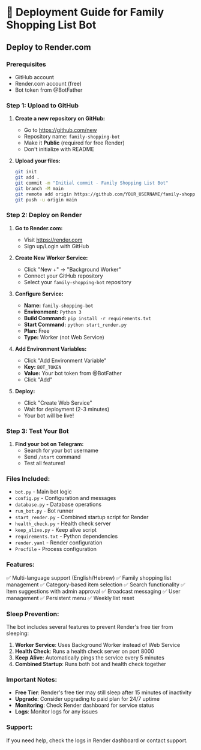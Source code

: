 # 🚀 Deployment Guide for Family Shopping List Bot

## Deploy to Render.com

### Prerequisites
- GitHub account
- Render.com account (free)
- Bot token from @BotFather

### Step 1: Upload to GitHub

1. **Create a new repository on GitHub:**
   - Go to https://github.com/new
   - Repository name: `family-shopping-bot`
   - Make it **Public** (required for free Render)
   - Don't initialize with README

2. **Upload your files:**
   ```bash
   git init
   git add .
   git commit -m "Initial commit - Family Shopping List Bot"
   git branch -M main
   git remote add origin https://github.com/YOUR_USERNAME/family-shopping-bot.git
   git push -u origin main
   ```

### Step 2: Deploy on Render

1. **Go to Render.com:**
   - Visit https://render.com
   - Sign up/Login with GitHub

2. **Create New Worker Service:**
   - Click "New +" → "Background Worker"
   - Connect your GitHub repository
   - Select your `family-shopping-bot` repository

3. **Configure Service:**
   - **Name:** `family-shopping-bot`
   - **Environment:** `Python 3`
   - **Build Command:** `pip install -r requirements.txt`
   - **Start Command:** `python start_render.py`
   - **Plan:** Free
   - **Type:** Worker (not Web Service)

4. **Add Environment Variables:**
   - Click "Add Environment Variable"
   - **Key:** `BOT_TOKEN`
   - **Value:** Your bot token from @BotFather
   - Click "Add"

5. **Deploy:**
   - Click "Create Web Service"
   - Wait for deployment (2-3 minutes)
   - Your bot will be live!

### Step 3: Test Your Bot

1. **Find your bot on Telegram:**
   - Search for your bot username
   - Send `/start` command
   - Test all features!

### Files Included:
- `bot.py` - Main bot logic
- `config.py` - Configuration and messages
- `database.py` - Database operations
- `run_bot.py` - Bot runner
- `start_render.py` - Combined startup script for Render
- `health_check.py` - Health check server
- `keep_alive.py` - Keep alive script
- `requirements.txt` - Python dependencies
- `render.yaml` - Render configuration
- `Procfile` - Process configuration

### Features:
✅ Multi-language support (English/Hebrew)
✅ Family shopping list management
✅ Category-based item selection
✅ Search functionality
✅ Item suggestions with admin approval
✅ Broadcast messaging
✅ User management
✅ Persistent menu
✅ Weekly list reset

### Sleep Prevention:
The bot includes several features to prevent Render's free tier from sleeping:

1. **Worker Service**: Uses Background Worker instead of Web Service
2. **Health Check**: Runs a health check server on port 8000
3. **Keep Alive**: Automatically pings the service every 5 minutes
4. **Combined Startup**: Runs both bot and health check together

### Important Notes:
- **Free Tier**: Render's free tier may still sleep after 15 minutes of inactivity
- **Upgrade**: Consider upgrading to paid plan for 24/7 uptime
- **Monitoring**: Check Render dashboard for service status
- **Logs**: Monitor logs for any issues

### Support:
If you need help, check the logs in Render dashboard or contact support.
